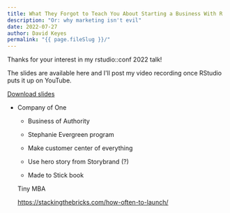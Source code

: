 ```yaml
---
title: What They Forgot to Teach You About Starting a Business With R
description: "Or: why marketing isn't evil"
date: 2022-07-27
author: David Keyes
permalink: "{{ page.fileSlug }}/"
---
```


Thanks for your interest in my rstudio::conf 2022 talk! 

The slides are available here and I'll post my video recording once RStudio puts it up on YouTube.

<a href="/static/misc/rbusiness-slides.pdf">Download slides</a>



- Company of One
	- Business of Authority
	- Stephanie Evergreen program


    - Make customer center of everything
	- Use hero story from Storybrand (?)
	- Made to Stick book

    Tiny MBA

    https://stackingthebricks.com/how-often-to-launch/